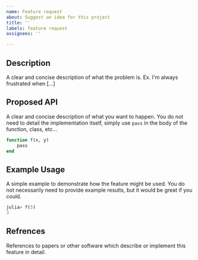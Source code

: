 ```yaml
---
name: Feature request
about: Suggest an idea for this project
title: ''
labels: feature request
assignees: ''

---
```


## Description
A clear and concise description of what the problem is. Ex. I'm always frustrated when [...]

## Proposed API
A clear and concise description of what you want to happen. You do not need to detail the
implementation itself, simply use `pass` in the body of the function, class, etc...

```julia
function f(x, y)
    pass
end
```

## Example Usage
A simple example to demonstrate how the feature might be used. You do not necessarily need
to provide example results, but it would be great if you could.

```julia
julia> f(5)
3
```

## Refrences
References to papers or other software which describe or implement this feature in detail.
